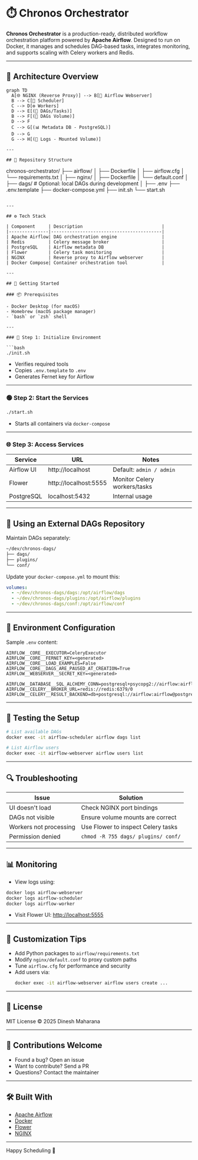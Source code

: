 # ⏱️ Chronos Orchestrator

**Chronos Orchestrator** is a production-ready, distributed workflow orchestration platform powered by **Apache Airflow**. Designed to run on Docker, it manages and schedules DAG-based tasks, integrates monitoring, and supports scaling with Celery workers and Redis.

---

## 📐 Architecture Overview

```mermaid
graph TD
  A[🌐 NGINX (Reverse Proxy)] --> B[🧠 Airflow Webserver]
  B --> C[📅 Scheduler]
  C --> D[⚙️ Workers]
  D --> E[(🧠 DAGs/Tasks)]
  B --> F[(📂 DAGs Volume)]
  D --> F
  C --> G[(📊 Metadata DB - PostgreSQL)]
  D --> G
  G --> H[(📜 Logs - Mounted Volume)]

---

## 📁 Repository Structure

```
chronos-orchestrator/
├── airflow/
│   ├── Dockerfile
│   ├── airflow.cfg
│   └── requirements.txt
│
├── nginx/
│   ├── Dockerfile
│   └── default.conf
│
├── dags/                     # Optional: local DAGs during development
│
├── .env
├── .env.template
├── docker-compose.yml
├── init.sh
└── start.sh
```

---

## ⚙️ Tech Stack

| Component     | Description                              |
|---------------|------------------------------------------|
| Apache Airflow| DAG orchestration engine                 |
| Redis         | Celery message broker                    |
| PostgreSQL    | Airflow metadata DB                      |
| Flower        | Celery task monitoring                   |
| NGINX         | Reverse proxy to Airflow webserver       |
| Docker Compose| Container orchestration tool             |

---

## 🚀 Getting Started

### 📦 Prerequisites

- Docker Desktop (for macOS)
- Homebrew (macOS package manager)
- `bash` or `zsh` shell

---

### 🧰 Step 1: Initialize Environment

```bash
./init.sh
```

- Verifies required tools
- Copies `.env.template` to `.env`
- Generates Fernet key for Airflow

---

### 🟢 Step 2: Start the Services

```bash
./start.sh
```

- Starts all containers via `docker-compose`

---

### 🌐 Step 3: Access Services

| Service        | URL                  | Notes                          |
|----------------|----------------------|--------------------------------|
| Airflow UI     | http://localhost     | Default: `admin / admin`      |
| Flower         | http://localhost:5555| Monitor Celery workers/tasks  |
| PostgreSQL     | localhost:5432       | Internal usage                 |

---

## 📂 Using an External DAGs Repository

Maintain DAGs separately:

```bash
~/dev/chronos-dags/
├── dags/
├── plugins/
└── conf/
```

Update your `docker-compose.yml` to mount this:

```yaml
volumes:
  - ~/dev/chronos-dags/dags:/opt/airflow/dags
  - ~/dev/chronos-dags/plugins:/opt/airflow/plugins
  - ~/dev/chronos-dags/conf:/opt/airflow/conf
```

---

## 🔐 Environment Configuration

Sample `.env` content:

```dotenv
AIRFLOW__CORE__EXECUTOR=CeleryExecutor
AIRFLOW__CORE__FERNET_KEY=<generated>
AIRFLOW__CORE__LOAD_EXAMPLES=False
AIRFLOW__CORE__DAGS_ARE_PAUSED_AT_CREATION=True
AIRFLOW__WEBSERVER__SECRET_KEY=<generated>

AIRFLOW__DATABASE__SQL_ALCHEMY_CONN=postgresql+psycopg2://airflow:airflow@postgres:5432/airflow
AIRFLOW__CELERY__BROKER_URL=redis://redis:6379/0
AIRFLOW__CELERY__RESULT_BACKEND=db+postgresql://airflow:airflow@postgres:5432/airflow
```

---

## 🧪 Testing the Setup

```bash
# List available DAGs
docker exec -it airflow-scheduler airflow dags list

# List Airflow users
docker exec -it airflow-webserver airflow users list
```

---

## 🔍 Troubleshooting

| Issue                    | Solution                              |
|--------------------------|----------------------------------------|
| UI doesn't load          | Check NGINX port bindings              |
| DAGs not visible         | Ensure volume mounts are correct       |
| Workers not processing   | Use Flower to inspect Celery tasks     |
| Permission denied        | `chmod -R 755 dags/ plugins/ conf/`    |

---

## 📊 Monitoring

- View logs using:

```bash
docker logs airflow-webserver
docker logs airflow-scheduler
docker logs airflow-worker
```

- Visit Flower UI: [http://localhost:5555](http://localhost:5555)

---

## 🧩 Customization Tips

- Add Python packages to `airflow/requirements.txt`
- Modify `nginx/default.conf` to proxy custom paths
- Tune `airflow.cfg` for performance and security
- Add users via:
  ```bash
  docker exec -it airflow-webserver airflow users create ...
  ```

---

## 📘 License

MIT License © 2025 Dinesh Maharana

---

## 🙌 Contributions Welcome

- Found a bug? Open an issue
- Want to contribute? Send a PR
- Questions? Contact the maintainer

---

## 🛠 Built With

- [Apache Airflow](https://airflow.apache.org/)
- [Docker](https://www.docker.com/)
- [Flower](https://flower.readthedocs.io/)
- [NGINX](https://www.nginx.com/)

---

Happy Scheduling 🎯
